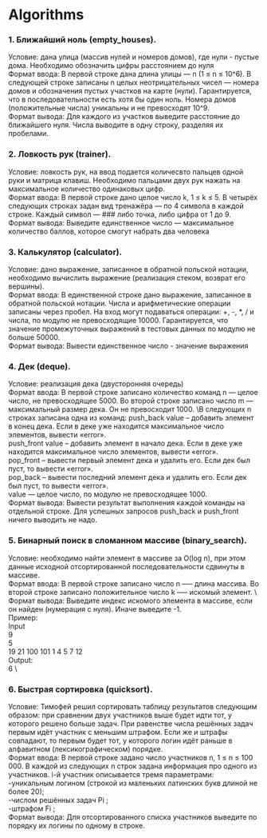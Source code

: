 # Algorithms

### 1. Ближайший ноль (empty_houses). 
Условие: дана улица (массив нулей и номеров домов), где нули - пустые дома. Необходимо обозначить цифры расстоянием до нуля \
Формат ввода: В первой строке дана длина улицы — n (1 ≤ n ≤ 10^6). В следующей строке записаны n целых неотрицательных чисел — номера домов и обозначения пустых участков на карте (нули). Гарантируется, что в последовательности есть хотя бы один ноль. Номера домов (положительные числа) уникальны и не превосходят 10^9. \
Формат вывода: Для каждого из участков выведите расстояние до ближайшего нуля. Числа выводите в одну строку, разделяя их пробелами.

### 2. Ловкость рук (trainer).
Условие: ловкость рук, на ввод подается количесвто пальцев одной руки и матрица клавиш. Необходимо пальцами двух рук нажать на максимальное количество одинаковых цифр. \
Формат ввода: В первой строке дано целое число k, 1 ≤ k ≤ 5. В четырёх следующих строках задан вид тренажёра — по 4 символа в каждой строке. Каждый символ — ### либо точка, либо цифра от 1 до 9. \
Формат вывода: Выведите единственное число — максимальное количество баллов, которое смогут набрать два человека

### 3. Калькулятор (calculator).
Условие: дано выражение, записанное в обратной польской нотации, необходимо вычислить выражение (реализация стеком, возврат его вершины). \
Формат ввода: В единственной строке дано выражение, записанное в обратной польской нотации. Числа и арифметические операции записаны через пробел. На вход могут подаваться операции: +, -, *, / и числа, по модулю не превосходящие 10000. Гарантируется, что значение промежуточных выражений в тестовых данных по модулю не больше 50000. \
Формат вывода: Вывести единственное число - значение выражения

### 4. Дек (deque).
Условие: реализация дека (двусторонняя очередь) \
Формат ввода: В первой строке записано количество команд n — целое число, не превосходящее 5000. Во второй строке записано число m — максимальный размер дека. Он не превосходит 1000.  \В следующих n строках записана одна из команд: 
push_back value – добавить элемент в конец дека. Если в деке уже находится максимальное число элементов, вывести «error». \
push_front value – добавить элемент в начало дека. Если в деке уже находится максимальное число элементов, вывести «error». \
pop_front – вывести первый элемент дека и удалить его. Если дек был пуст, то вывести «error». \
pop_back – вывести последний элемент дека и удалить его. Если дек был пуст, то вывести «error». \
value — целое число, по модулю не превосходящее 1000. \
Формат вывода: Вывести результат выполнения каждой команды на отдельной строке. Для успешных запросов push_back и push_front ничего выводить не надо.

### 5. Бинарный поиск в сломанном массиве (binary_search).
Условие: необходимо найти элемент в массиве за O(log n), при этом данные исходной отсортированной последовательности сдвинуты в массиве. \
Формат ввода: В первой строке записано число n –— длина массива. Во второй строке записано положительное число k –— искомый элемент. \ 
Формат вывода: Выведите индекс искомого элемента в массиве, если он найден (нумерация с нуля). Иначе выведите -1. \
Пример: \
Input \
9 \
5 \
19 21 100 101 1 4 5 7 12 \
Output: \
6 \

### 6. Быстрая сортировка (quicksort).
Условие: Тимофей решил сортировать таблицу результатов следующим образом: при сравнении двух участников выше будет идти тот, у которого решено больше задач. При равенстве числа решённых задач первым идёт участник с меньшим штрафом. Если же и штрафы совпадают, то первым будет тот, у которого логин идёт раньше в алфавитном (лексикографическом) порядке. \
Формат ввода: В первой строке задано число участников n, 1 ≤ n ≤ 100 000. В каждой из следующих n строк задана информация про одного из участников.
i-й участник описывается тремя параметрами: \
-уникальным логином (строкой из маленьких латинских букв длиной не более 20); \
-числом решённых задач Pi ; \
-штрафом Fi ; \
Формат вывода: Для отсортированного списка участников выведите по порядку их логины по одному в строке.


